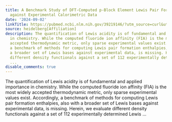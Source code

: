 ```yaml
---
title: A Benchmark Study of DFT-Computed p-Block Element Lewis Pair Formation Enthalpies
  against Experimental Calorimetric Data
date: '2024-09-02'
linkTitle: https://pubmed.ncbi.nlm.nih.gov/39219146/?utm_source=curl&utm_medium=rss&utm_campaign=pubmed-2&utm_content=1FakS-2QOkCT8HsMOQP1bCRQ4YzyumYOmxmF0moLsQ3dFB1E9V&fc=20220326224207&ff=20240902183516&v=2.18.0.post9+e462414
source: heidelberg[Affiliation]
description: The quantification of Lewis acidity is of fundamental and applied importance
  in chemistry. While the computed fluoride ion affinity (FIA) is the most widely
  accepted thermodynamic metric, only sparse experimental values exist. Accordingly,
  a benchmark of methods for computing Lewis pair formation enthalpies, also with
  a broader set of Lewis bases against experimental data, is missing. Herein, we evaluate
  different density functionals against a set of 112 experimentally determined Lewis
  ...
disable_comments: true
---
```

The quantification of Lewis acidity is of fundamental and applied importance in chemistry. While the computed fluoride ion affinity (FIA) is the most widely accepted thermodynamic metric, only sparse experimental values exist. Accordingly, a benchmark of methods for computing Lewis pair formation enthalpies, also with a broader set of Lewis bases against experimental data, is missing. Herein, we evaluate different density functionals against a set of 112 experimentally determined Lewis ...